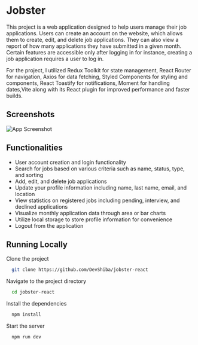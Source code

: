 
# Jobster

This project is a web application designed to help users manage their job applications. Users can create an account on the website, which allows them to create, edit, and delete job applications. They can also view a report of how many applications they have submitted in a given month. Certain features are accessible only after logging in for instance, creating a job application requires a user to log in.

For the project, I utilized Redux Toolkit for state management, React Router for navigation, Axios for data fetching, Styled Components for styling and components, React Toastify for notifications, Moment for handling dates,Vite along with its React plugin for improved performance and faster builds.


## Screenshots

![App Screenshot](https://i.imgur.com/O0bwlIA.png)


## Functionalities

- User account creation and login functionality
- Search for jobs based on various criteria such as name, status, type, and sorting
- Add, edit, and delete job applications
- Update your profile information including name, last name, email, and location
- View statistics on registered jobs including pending, interview, and declined applications
- Visualize monthly application data through area or bar charts
- Utilize local storage to store profile information for convenience
- Logout from the application

## Running Locally

Clone the project

```bash
  git clone https://github.com/DevShiba/jobster-react
```

Navigate to the project directory

```bash
  cd jobster-react
```

Install the dependencies

```bash
  npm install
```

Start the server

```bash
  npm run dev
```


